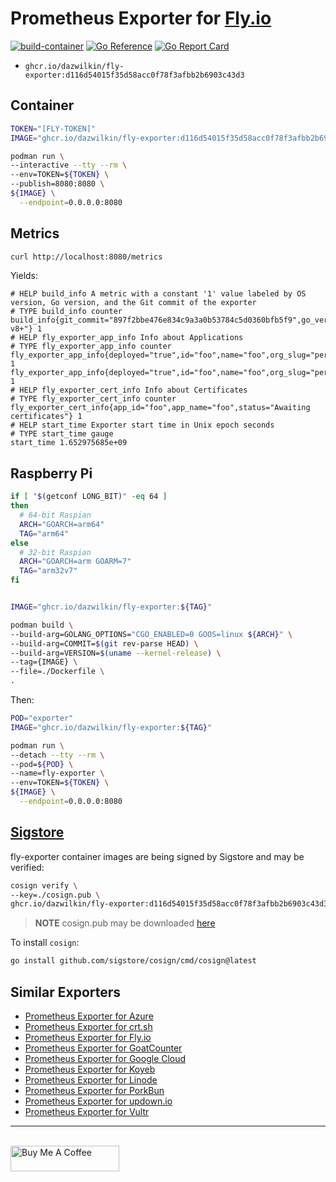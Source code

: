 # Prometheus Exporter for [Fly.io](https://fly.io)

[![build-container](https://github.com/DazWilkin/fly-exporter/actions/workflows/build.yml/badge.svg)](https://github.com/DazWilkin/fly-exporter/actions/workflows/build.yml)
[![Go Reference](https://pkg.go.dev/badge/github.com/DazWilkin/fly-exporter.svg)](https://pkg.go.dev/github.com/DazWilkin/fly-exporter)
[![Go Report Card](https://goreportcard.com/badge/github.com/DazWilkin/fly-exporter)](https://goreportcard.com/report/github.com/DazWilkin/fly-exporter)

+ `ghcr.io/dazwilkin/fly-exporter:d116d54015f35d58acc0f78f3afbb2b6903c43d3`

## Container

```bash
TOKEN="[FLY-TOKEN]"
IMAGE="ghcr.io/dazwilkin/fly-exporter:d116d54015f35d58acc0f78f3afbb2b6903c43d3"

podman run \
--interactive --tty --rm \
--env=TOKEN=${TOKEN} \
--publish=8080:8080 \
${IMAGE} \
  --endpoint=0.0.0.0:8080
```

## Metrics

```bash
curl http://localhost:8080/metrics
```

Yields:

```
# HELP build_info A metric with a constant '1' value labeled by OS version, Go version, and the Git commit of the exporter
# TYPE build_info counter
build_info{git_commit="897f2bbe476e834c9a3a0b53784c5d0360bfb5f9",go_version="go1.18.2",os_version="5.15.32-v8+"} 1
# HELP fly_exporter_app_info Info about Applications
# TYPE fly_exporter_app_info counter
fly_exporter_app_info{deployed="true",id="foo",name="foo",org_slug="personal",status="running"} 1
fly_exporter_app_info{deployed="true",id="foo",name="foo",org_slug="personal",status="running"} 1
# HELP fly_exporter_cert_info Info about Certificates
# TYPE fly_exporter_cert_info counter
fly_exporter_cert_info{app_id="foo",app_name="foo",status="Awaiting certificates"} 1
# HELP start_time Exporter start time in Unix epoch seconds
# TYPE start_time gauge
start_time 1.652975685e+09
```

## Raspberry Pi

```bash
if [ "$(getconf LONG_BIT)" -eq 64 ]
then
  # 64-bit Raspian
  ARCH="GOARCH=arm64"
  TAG="arm64"
else
  # 32-bit Raspian
  ARCH="GOARCH=arm GOARM=7"
  TAG="arm32v7"
fi


IMAGE="ghcr.io/dazwilkin/fly-exporter:${TAG}"

podman build \
--build-arg=GOLANG_OPTIONS="CGO_ENABLED=0 GOOS=linux ${ARCH}" \
--build-arg=COMMIT=$(git rev-parse HEAD) \
--build-arg=VERSION=$(uname --kernel-release) \
--tag={IMAGE} \
--file=./Dockerfile \
.
```

Then:

```bash
POD="exporter"
IMAGE="ghcr.io/dazwilkin/fly-exporter:${TAG}"

podman run \
--detach --tty --rm \
--pod=${POD} \
--name=fly-exporter \
--env=TOKEN=${TOKEN} \
${IMAGE} \
  --endpoint=0.0.0.0:8080
```

## [Sigstore](https://www.sigstore.dev)

fly-exporter container images are being signed by Sigstore and may be verified:

```bash
cosign verify \
--key=./cosign.pub \
ghcr.io/dazwilkin/fly-exporter:d116d54015f35d58acc0f78f3afbb2b6903c43d3
```

> **NOTE** cosign.pub may be downloaded [here](/cosign.pub)

To install `cosign`:

```bash
go install github.com/sigstore/cosign/cmd/cosign@latest
```

## Similar Exporters

+ [Prometheus Exporter for Azure](https://github.com/DazWilkin/azure-exporter)
+ [Prometheus Exporter for crt.sh](https://github.com/DazWilkin/crtsh-exporter)
+ [Prometheus Exporter for Fly.io](https://github.com/DazWilkin/fly-exporter)
+ [Prometheus Exporter for GoatCounter](https://github.com/DazWilkin/goatcounter-exporter)
+ [Prometheus Exporter for Google Cloud](https://github.com/DazWilkin/gcp-exporter)
+ [Prometheus Exporter for Koyeb](https://github.com/DazWilkin/koyeb-exporter)
+ [Prometheus Exporter for Linode](https://github.com/DazWilkin/linode-exporter)
+ [Prometheus Exporter for PorkBun](https://github.com/DazWilkin/porkbun-exporter)
+ [Prometheus Exporter for updown.io](https://github.com/DazWilkin/updown-exporter)
+ [Prometheus Exporter for Vultr](https://github.com/DazWilkin/vultr-exporter)

<hr/>
<br/>
<a href="https://www.buymeacoffee.com/dazwilkin" target="_blank"><img src="https://cdn.buymeacoffee.com/buttons/default-orange.png" alt="Buy Me A Coffee" height="41" width="174"></a>

